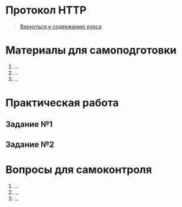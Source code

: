 Протокол HTTP
====================

>
>[Вернуться к содержанию курса]({{site.baseurl}}/course/content)
>

Материалы для самоподготовки
====================
1. ...
2. ...
3. ...


Практическая работа
====================

Задание №1
---------------------



Задание №2
---------------------



Вопросы для самоконтроля
====================
1. ...
2. ...
3. ...
